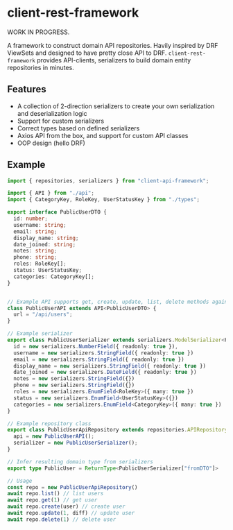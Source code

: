 # client-rest-framework

WORK IN PROGRESS.

A framework to construct domain API repositories. Havily inspired by DRF ViewSets
and designed to have pretty close API to DRF. `client-rest-framework` provides
API-clients, serializers to build domain entity repositories in minutes.

## Features

- A collection of 2-direction serializers to create your own serialization
  and deserialization logic
- Support for custom serializers
- Correct types based on defined serializers
- Axios API from the box, and support for custom API classes
- OOP design (hello DRF)

## Example

```ts
import { repositories, serializers } from "client-api-framework";

import { API } from "./api";
import { CategoryKey, RoleKey, UserStatusKey } from "./types";

export interface PublicUserDTO {
  id: number;
  username: string;
  email: string;
  display_name: string;
  date_joined: string;
  notes: string;
  phone: string;
  roles: RoleKey[];
  status: UserStatusKey;
  categories: CategoryKey[];
}


// Example API supports get, create, update, list, delete methods against given URL
class PublicUserAPI extends API<PublicUserDTO> {
  url = "/api/users";
}

// Example serializer
export class PublicUserSerializer extends serializers.ModelSerializer<PublicUserDTO> {
  id = new serializers.NumberField({ readonly: true }),
  username = new serializers.StringField({ readonly: true })
  email = new serializers.StringField({ readonly: true })
  display_name = new serializers.StringField({ readonly: true })
  date_joined = new serializers.DateField({ readonly: true })
  notes = new serializers.StringField({})
  phone = new serializers.StringField({})
  roles = new serializers.EnumField<RoleKey>({ many: true })
  status = new serializers.EnumField<UserStatusKey>({})
  categories = new serializers.EnumField<CategoryKey>({ many: true })
}

// Example repository class
export class PublicUserApiRepository extends repositories.APIRepository<PublicUserDTO> {
  api = new PublicUserAPI();
  serializer = new PublicUserSerializer();
}

// Infer resulting domain type from serializers
export type PublicUser = ReturnType<PublicUserSerializer["fromDTO"]>

// Usage
const repo = new PublicUserApiRepository()
await repo.list() // list users
await repo.get(1) // get user
await repo.create(user) // create user
await repo.update(1, diff) // update user
await repo.delete(1) // delete user

```
